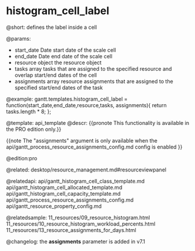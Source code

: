 histogram_cell_label
=============

@short:
	defines the label inside a cell

@params:
- start_date	Date		start date of the scale cell  
- end_date		Date		end date of the scale cell
- resource		object	 	the resource object
- tasks			array		tasks that are assigned to the specified resource and overlap start/end dates of the cell
- assignments	array		resource assignments that are assigned to the specified start/end dates of the task

@example:
gantt.templates.histogram_cell_label = function(start_date,end_date,resource,tasks,
    assignments){
    return tasks.length * 8;
};

@template:	api_template
@descr:
{{pronote This functionality is available in the PRO edition only.}}

{{note The "assignments" argument is only available when the api/gantt_process_resource_assignments_config.md config is enabled }}

@edition:pro

@related: desktop/resource_management.md#resourceviewpanel

@relatedapi:
api/gantt_histogram_cell_class_template.md
api/gantt_histogram_cell_allocated_template.md
api/gantt_histogram_cell_capacity_template.md
api/gantt_process_resource_assignments_config.md
api/gantt_resource_property_config.md

@relatedsample:
11_resources/09_resource_histogram.html
11_resources/10_resource_histogram_workload_percents.html
11_resources/13_resource_assignments_for_days.html

@changelog: the **assignments** parameter is added in v7.1